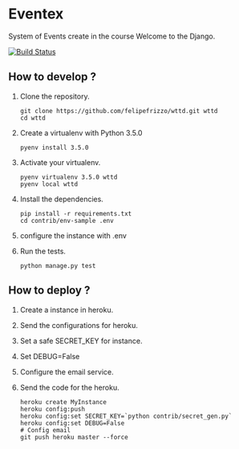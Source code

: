 # Eventex

System of Events create in the course Welcome to the Django.

[![Build Status](https://travis-ci.org/felipefrizzo/wttd.svg?branch=master)](https://travis-ci.org/felipefrizzo/wttd)

## How to develop ?

1. Clone the repository.

    ```console
    git clone https://github.com/felipefrizzo/wttd.git wttd
    cd wttd
    ```
2. Create a virtualenv with Python 3.5.0

    ```console
    pyenv install 3.5.0
    ```

3. Activate your virtualenv.

    ```console
    pyenv virtualenv 3.5.0 wttd
    pyenv local wttd
    ```

4. Install the dependencies.

    ```console
    pip install -r requirements.txt
    cd contrib/env-sample .env
    ```
5. configure the instance with .env
6. Run the tests.

    ```console
    python manage.py test
    ```

## How to deploy ?

1. Create a instance in heroku.
2. Send the configurations for heroku.
3. Set a safe SECRET_KEY for instance.
4. Set DEBUG=False
5. Configure the email service.
6. Send the code for the heroku.

    ```console
    heroku create MyInstance
    heroku config:push
    heroku config:set SECRET_KEY=`python contrib/secret_gen.py`
    heroku config:set DEBUG=False
    # Config email
    git push heroku master --force
    ```

